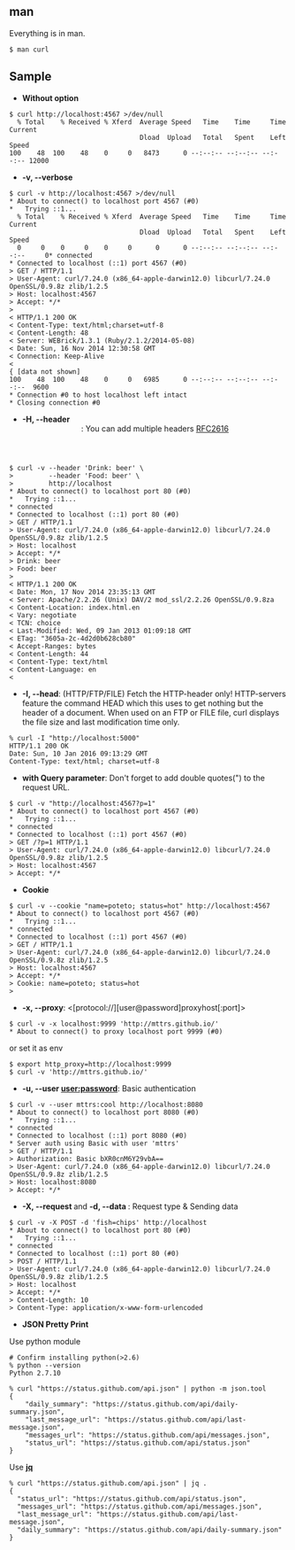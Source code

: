 ## man
Everything is in man.
```shell
$ man curl
```

## Sample
- **Without option**
```shell
$ curl http://localhost:4567 >/dev/null
  % Total    % Received % Xferd  Average Speed   Time    Time     Time  Current
                                 Dload  Upload   Total   Spent    Left  Speed
100    48  100    48    0     0   8473      0 --:--:-- --:--:-- --:--:-- 12000
```

- **-v, --verbose**
```shell
$ curl -v http://localhost:4567 >/dev/null
* About to connect() to localhost port 4567 (#0)
*   Trying ::1...
  % Total    % Received % Xferd  Average Speed   Time    Time     Time  Current
                                 Dload  Upload   Total   Spent    Left  Speed
  0     0    0     0    0     0      0      0 --:--:-- --:--:-- --:--:--     0* connected
* Connected to localhost (::1) port 4567 (#0)
> GET / HTTP/1.1
> User-Agent: curl/7.24.0 (x86_64-apple-darwin12.0) libcurl/7.24.0 OpenSSL/0.9.8z zlib/1.2.5
> Host: localhost:4567
> Accept: */*
>
< HTTP/1.1 200 OK
< Content-Type: text/html;charset=utf-8
< Content-Length: 48
< Server: WEBrick/1.3.1 (Ruby/2.1.2/2014-05-08)
< Date: Sun, 16 Nov 2014 12:30:58 GMT
< Connection: Keep-Alive
<
{ [data not shown]
100    48  100    48    0     0   6985      0 --:--:-- --:--:-- --:--:--  9600
* Connection #0 to host localhost left intact
* Closing connection #0
```

- **-H, --header <header>**: You can add multiple headers
[RFC2616](http://www.w3.org/Protocols/rfc2616/rfc2616-sec14.html)
```shell
$ curl -v --header 'Drink: beer' \
>         --header 'Food: beer' \
>         http://localhost
* About to connect() to localhost port 80 (#0)
*   Trying ::1...
* connected
* Connected to localhost (::1) port 80 (#0)
> GET / HTTP/1.1
> User-Agent: curl/7.24.0 (x86_64-apple-darwin12.0) libcurl/7.24.0 OpenSSL/0.9.8z zlib/1.2.5
> Host: localhost
> Accept: */*
> Drink: beer
> Food: beer
>
< HTTP/1.1 200 OK
< Date: Mon, 17 Nov 2014 23:35:13 GMT
< Server: Apache/2.2.26 (Unix) DAV/2 mod_ssl/2.2.26 OpenSSL/0.9.8za
< Content-Location: index.html.en
< Vary: negotiate
< TCN: choice
< Last-Modified: Wed, 09 Jan 2013 01:09:18 GMT
< ETag: "3605a-2c-4d2d0b628cb80"
< Accept-Ranges: bytes
< Content-Length: 44
< Content-Type: text/html
< Content-Language: en
<
```

- **-I, --head**: (HTTP/FTP/FILE)  Fetch the HTTP-header only! HTTP-servers feature the command HEAD which this uses to get nothing but the header of a document. When used on an FTP or FILE file, curl displays the file size and last modification time only.
```shell
% curl -I "http://localhost:5000"
HTTP/1.1 200 OK
Date: Sun, 10 Jan 2016 09:13:29 GMT
Content-Type: text/html; charset=utf-8
```


- **with Query parameter**: Don't forget to add double quotes(") to the request URL.
```shell
$ curl -v "http://localhost:4567?p=1"
* About to connect() to localhost port 4567 (#0)
*   Trying ::1...
* connected
* Connected to localhost (::1) port 4567 (#0)
> GET /?p=1 HTTP/1.1
> User-Agent: curl/7.24.0 (x86_64-apple-darwin12.0) libcurl/7.24.0 OpenSSL/0.9.8z zlib/1.2.5
> Host: localhost:4567
> Accept: */*
```

- **Cookie**
```shell
$ curl -v --cookie "name=poteto; status=hot" http://localhost:4567
* About to connect() to localhost port 4567 (#0)
*   Trying ::1...
* connected
* Connected to localhost (::1) port 4567 (#0)
> GET / HTTP/1.1
> User-Agent: curl/7.24.0 (x86_64-apple-darwin12.0) libcurl/7.24.0 OpenSSL/0.9.8z zlib/1.2.5
> Host: localhost:4567
> Accept: */*
> Cookie: name=poteto; status=hot
>
```
- **-x, --proxy**: <[protocol://][user@password]proxyhost[:port]>
```shell
$ curl -v -x localhost:9999 'http://mttrs.github.io/'
* About to connect() to proxy localhost port 9999 (#0)
```
or set it as env
```shell
$ export http_proxy=http://localhost:9999
$ curl -v 'http://mttrs.github.io/'
```

- **-u, --user <user:password>**: Basic authentication
```shell
$ curl -v --user mttrs:cool http://localhost:8080
* About to connect() to localhost port 8080 (#0)
*   Trying ::1...
* connected
* Connected to localhost (::1) port 8080 (#0)
* Server auth using Basic with user 'mttrs'
> GET / HTTP/1.1
> Authorization: Basic bXR0cnM6Y29vbA==
> User-Agent: curl/7.24.0 (x86_64-apple-darwin12.0) libcurl/7.24.0 OpenSSL/0.9.8z zlib/1.2.5
> Host: localhost:8080
> Accept: */*
```

- **-X, --request <command>** and **-d, --data <data>**: Request type & Sending data
```shell
$ curl -v -X POST -d 'fish=chips' http://localhost
* About to connect() to localhost port 80 (#0)
*   Trying ::1...
* connected
* Connected to localhost (::1) port 80 (#0)
> POST / HTTP/1.1
> User-Agent: curl/7.24.0 (x86_64-apple-darwin12.0) libcurl/7.24.0 OpenSSL/0.9.8z zlib/1.2.5
> Host: localhost
> Accept: */*
> Content-Length: 10
> Content-Type: application/x-www-form-urlencoded
```

- **JSON Pretty Print**

Use python module
```shell
# Confirm installing python(>2.6)
% python --version
Python 2.7.10

% curl "https://status.github.com/api.json" | python -m json.tool
{
    "daily_summary": "https://status.github.com/api/daily-summary.json",
    "last_message_url": "https://status.github.com/api/last-message.json",
    "messages_url": "https://status.github.com/api/messages.json",
    "status_url": "https://status.github.com/api/status.json"
}
```

Use [**jq**](https://stedolan.github.io/jq/)
```shell
% curl "https://status.github.com/api.json" | jq .
{
  "status_url": "https://status.github.com/api/status.json",
  "messages_url": "https://status.github.com/api/messages.json",
  "last_message_url": "https://status.github.com/api/last-message.json",
  "daily_summary": "https://status.github.com/api/daily-summary.json"
}
```
